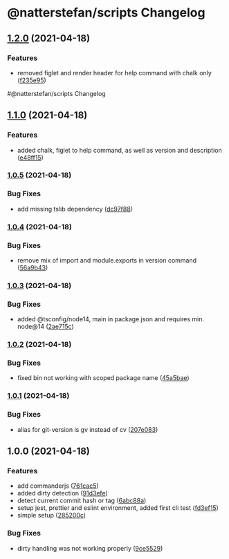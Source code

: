 # @natterstefan/scripts Changelog

## [1.2.0](https://github.com/natterstefan/scripts/compare/1.1.0...1.2.0) (2021-04-18)


### Features

* removed figlet and render header for help command with chalk only ([f235e95](https://github.com/natterstefan/scripts/commit/f235e953c30be5597c70c671226eb777c3d4d3b3))

#@natterstefan/scripts Changelog

## [1.1.0](https://github.com/natterstefan/scripts/compare/1.0.5...1.1.0) (2021-04-18)


### Features

* added chalk, figlet to help command, as well as version and description ([e48ff15](https://github.com/natterstefan/scripts/commit/e48ff15cd955852ec13e35627fd6551b801530a2))

### [1.0.5](https://github.com/natterstefan/scripts/compare/1.0.4...1.0.5) (2021-04-18)


### Bug Fixes

* add missing tslib dependency ([dc97f88](https://github.com/natterstefan/scripts/commit/dc97f885ea19b43f80ce1b29e40815f3c97fbb60))

### [1.0.4](https://github.com/natterstefan/scripts/compare/1.0.3...1.0.4) (2021-04-18)


### Bug Fixes

* remove mix of import and module.exports in version command ([56a9b43](https://github.com/natterstefan/scripts/commit/56a9b431328646d4c337a2087e6c1e9fde44729c))

### [1.0.3](https://github.com/natterstefan/scripts/compare/1.0.2...1.0.3) (2021-04-18)


### Bug Fixes

* added @tsconfig/node14, main in package.json and requires min. node@14 ([2ae715c](https://github.com/natterstefan/scripts/commit/2ae715c23422aff1f7b83d813843f2052926a30d))

### [1.0.2](https://github.com/natterstefan/scripts/compare/1.0.1...1.0.2) (2021-04-18)


### Bug Fixes

* fixed bin not working with scoped package name ([45a5bae](https://github.com/natterstefan/scripts/commit/45a5bae660714718eec27750fa1e13801f85cd3d))

### [1.0.1](https://github.com/natterstefan/scripts/compare/1.0.0...1.0.1) (2021-04-18)


### Bug Fixes

* alias for git-version is gv instead of cv ([207e083](https://github.com/natterstefan/scripts/commit/207e083fdd65b9dafd96cd47bb77fcdf33db08ea))

## 1.0.0 (2021-04-18)


### Features

* add commanderjs ([761cac5](https://github.com/natterstefan/scripts/commit/761cac53a4838d7d0c82d7a5d6a2058d97b3a87f))
* added dirty detection ([91d3efe](https://github.com/natterstefan/scripts/commit/91d3efe5f41c96ac49f3bc6ecc4f49f35f6a5086))
* detect current commit hash or tag ([6abc88a](https://github.com/natterstefan/scripts/commit/6abc88a017a8867b264c2461944f7e9067edf4b2))
* setup jest, prettier and eslint environment, added first cli test ([fd3ef15](https://github.com/natterstefan/scripts/commit/fd3ef15316db6e227756a254b90bdee9df55b146))
* simple setup ([285200c](https://github.com/natterstefan/scripts/commit/285200c2e02eca83971e911c95fa35595c9b05d0))


### Bug Fixes

* dirty handling was not working properly ([9ce5529](https://github.com/natterstefan/scripts/commit/9ce55297f5fda88b05be74527d1ad2eb41177e24))
